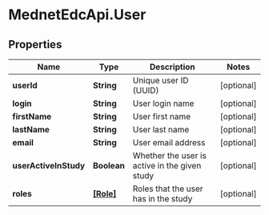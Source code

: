 # MednetEdcApi.User

## Properties

Name | Type | Description | Notes
------------ | ------------- | ------------- | -------------
**userId** | **String** | Unique user ID (UUID) | [optional] 
**login** | **String** | User login name | [optional] 
**firstName** | **String** | User first name | [optional] 
**lastName** | **String** | User last name | [optional] 
**email** | **String** | User email address | [optional] 
**userActiveInStudy** | **Boolean** | Whether the user is active in the given study | [optional] 
**roles** | [**[Role]**](Role.md) | Roles that the user has in the study | [optional] 



